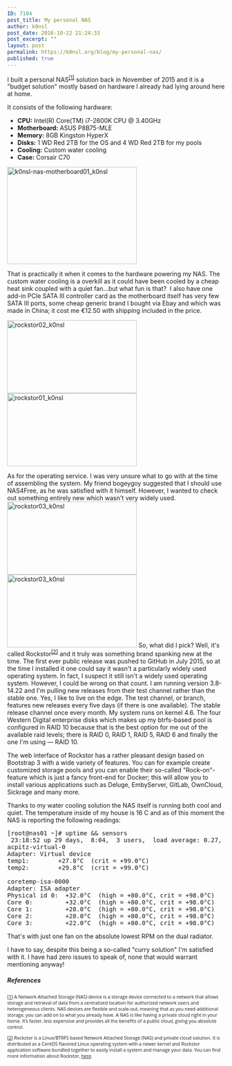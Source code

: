 ```yaml
---
ID: 7104
post_title: My personal NAS
author: k0nsl
post_date: 2016-10-22 21:24:33
post_excerpt: ""
layout: post
permalink: https://k0nsl.org/blog/my-personal-nas/
published: true
---
```

I built a personal NAS<sup><a href="#fn1" id="ref1">[1]</a></sup> solution back in November of 2015 and it is a "budget solution" mostly based on hardware I already had lying around here at home.

It consists of the following hardware:

<ul class="list-2">
<li><strong>CPU:</strong> Intel(R) Core(TM) i7-2600K CPU @ 3.40GHz</li>
<li><strong>Motherboard:</strong> ASUS P8B75-MLE</li>
<li><strong>Memory:</strong> 8GB Kingston HyperX</li>
<li><strong>Disks:</strong> 1 WD Red 2TB for the OS and 4 WD Red 2TB for my pools</li>
<li><strong>Cooling:</strong> Custom water cooling</li>
<li><strong>Case:</strong> Corsair C70
</ul>

<img src="https://k0nsl.img-cdn.ru/blog/k1/uploads/2016/10/k0nsl-nas-motherboard01_k0nsl-300x225.jpg" alt="k0nsl-nas-motherboard01_k0nsl" width="300" height="225" class="alignnone size-medium wp-image-7113" />

That is practically it when it comes to the hardware powering my NAS. The custom water cooling is a overkill as it could have been cooled by a cheap heat sink coupled with a quiet fan...but what fun is that? <img class='wpml_ico' alt='' src='https://k0nsl.org/blog/k1/plugins/wp-monalisa/icons/evilgrin39.gif' />
I also have one add-in PCIe SATA III controller card as the motherboard itself has very few SATA III ports, some cheap generic brand I bought via Ebay and which was made in China; it cost me €12.50 with shipping included in the price.

<a href="https://k0nsl.img-cdn.ru/blog/k1/uploads/2016/10/rockstor02_k0nsl.png"><img src="https://k0nsl.img-cdn.ru/blog/k1/uploads/2016/10/rockstor02_k0nsl-300x169.png" alt="rockstor02_k0nsl" width="300" height="169" class="alignnone size-medium wp-image-7116" /></a> <a href="https://k0nsl.img-cdn.ru/blog/k1/uploads/2016/10/rockstor01_k0nsl.png"><img src="https://k0nsl.img-cdn.ru/blog/k1/uploads/2016/10/rockstor01_k0nsl-300x169.png" alt="rockstor01_k0nsl" width="300" height="169" class="alignnone size-medium wp-image-7115" /></a>

As for the operating service. I was very unsure what to go with at the time of assembling the system. My friend bogeygoy suggested that I should use NAS4Free, as he was satisfied with it himself. However, I wanted to check out something entirely new which wasn't very widely used.
<a href="https://k0nsl.img-cdn.ru/blog/k1/uploads/2016/10/rockstor03_k0nsl.png"><img src="https://k0nsl.img-cdn.ru/blog/k1/uploads/2016/10/rockstor03_k0nsl-300x169.png" alt="rockstor03_k0nsl" width="300" height="169" class="alignnone size-medium wp-image-7117" /></a> <a href="https://k0nsl.img-cdn.ru/blog/k1/uploads/2016/10/rockstor03_k0nsl.png"><img src="https://k0nsl.img-cdn.ru/blog/k1/uploads/2016/10/rockstor03_k0nsl-300x169.png" alt="rockstor03_k0nsl" width="300" height="169" class="alignnone size-medium wp-image-7117" /></a>
So, what did I pick? Well, it's called Rockstor<sup><a href="#fn2" id="ref2">[2]</a></sup> and it truly was something brand spanking new at the time. The first ever public release was pushed to GitHub in July 2015, so at the time I installed it one could say it wasn't a particularly widely used operating system. In fact, I suspect it still isn't a widely used operating system. However, I could be wrong on that count.
I am running version 3.8-14.22 and I'm pulling new releases from their test channel rather than the stable one. Yes, I like to live on the edge. The test channel, or branch, features new releases every five days (if there is one available). The stable release channel once every month. My system runs on kernel 4.6.
The four Western Digital enterprise disks which makes up my btrfs-based pool is configured in RAID 10 because that is the best option for me out of the available raid levels; there is RAID 0, RAID 1, RAID 5, RAID 6 and finally the one I'm using — RAID 10.

The web interface of Rockstor has a rather pleasant design based on Bootstrap 3 with a wide variety of features. You can for example create customized storage pools and you can enable their so-called "Rock-on"-feature which is just a fancy front-end for Docker; this will allow you to install various applications such as Deluge, EmbyServer, GitLab, OwnCloud, Sickrage and many more.

Thanks to my water cooling solution the NAS itself is running both cool and quiet. The temperature inside of my house is 16 C and as of this moment the NAS is reporting the following readings:
<pre>
[root@nas01 ~]# uptime && sensors
 23:18:52 up 29 days,  8:04,  3 users,  load average: 0.27, 0.20, 0.16
acpitz-virtual-0
Adapter: Virtual device
temp1:        +27.8°C  (crit = +99.0°C)
temp2:        +29.8°C  (crit = +99.0°C)

coretemp-isa-0000
Adapter: ISA adapter
Physical id 0:  +32.0°C  (high = +80.0°C, crit = +98.0°C)
Core 0:         +32.0°C  (high = +80.0°C, crit = +98.0°C)
Core 1:         +28.0°C  (high = +80.0°C, crit = +98.0°C)
Core 2:         +28.0°C  (high = +80.0°C, crit = +98.0°C)
Core 3:         +22.0°C  (high = +80.0°C, crit = +98.0°C)
</pre>

That's with just one fan on the absolute lowest RPM on the dual radiator.

I have to say, despite this being a so-called "curry solution" I'm satisfied with it. I have had zero issues to speak of, none that would warrant mentioning anyway! <img class='wpml_ico' alt='' src='https://k0nsl.org/blog/k1/plugins/wp-monalisa/icons/icon_e_wink.gif' />

<div class="divider">
<h5><span>References</span></h5>
</div>
<p id="fn1" style="font-family: 'Open Sans', sans-serif; font-size: 8pt;"><a href="#ref1">[1]</a> A Network Attached Storage (NAS) device is a storage device connected to a network that allows storage and retrieval of data from a centralized location for authorized network users and heterogeneous clients. NAS devices are flexible and scale-out, meaning that as you need additional storage, you can add on to what you already have. A NAS is like having a private cloud right in your home. It’s faster, less expensive and provides all the benefits of a public cloud, giving you absolute control.</p>
<p id="fn2" style="font-family: 'Open Sans', sans-serif; font-size: 8pt;"><a href="#ref2">[2]</a> Rockstor is a Linux/BTRFS based Network Attached Storage (NAS) and private cloud solution. It is distributed as a CentOS flavored Linux operating system with a newer kernel and Rockstor application software bundled together to easily install a system and manage your data. You can find more information about Rockstor, <a href="http://rockstor.com/" target="_blank">here</a>.</p>